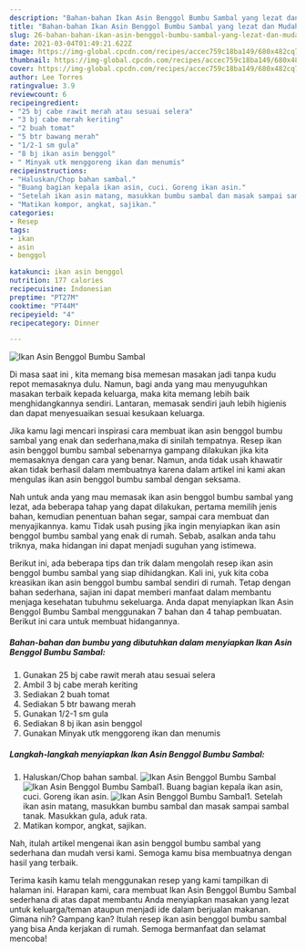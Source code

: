 ```yaml
---
description: "Bahan-bahan Ikan Asin Benggol Bumbu Sambal yang lezat dan Mudah Dibuat"
title: "Bahan-bahan Ikan Asin Benggol Bumbu Sambal yang lezat dan Mudah Dibuat"
slug: 26-bahan-bahan-ikan-asin-benggol-bumbu-sambal-yang-lezat-dan-mudah-dibuat
date: 2021-03-04T01:49:21.622Z
image: https://img-global.cpcdn.com/recipes/accec759c18ba149/680x482cq70/ikan-asin-benggol-bumbu-sambal-foto-resep-utama.jpg
thumbnail: https://img-global.cpcdn.com/recipes/accec759c18ba149/680x482cq70/ikan-asin-benggol-bumbu-sambal-foto-resep-utama.jpg
cover: https://img-global.cpcdn.com/recipes/accec759c18ba149/680x482cq70/ikan-asin-benggol-bumbu-sambal-foto-resep-utama.jpg
author: Lee Torres
ratingvalue: 3.9
reviewcount: 6
recipeingredient:
- "25 bj cabe rawit merah atau sesuai selera"
- "3 bj cabe merah keriting"
- "2 buah tomat"
- "5 btr bawang merah"
- "1/2-1 sm gula"
- "8 bj ikan asin benggol"
- " Minyak utk menggoreng ikan dan menumis"
recipeinstructions:
- "Haluskan/Chop bahan sambal."
- "Buang bagian kepala ikan asin, cuci. Goreng ikan asin."
- "Setelah ikan asin matang, masukkan bumbu sambal dan masak sampai sambal tanak. Masukkan gula, aduk rata."
- "Matikan kompor, angkat, sajikan."
categories:
- Resep
tags:
- ikan
- asin
- benggol

katakunci: ikan asin benggol 
nutrition: 177 calories
recipecuisine: Indonesian
preptime: "PT27M"
cooktime: "PT44M"
recipeyield: "4"
recipecategory: Dinner

---
```



![Ikan Asin Benggol Bumbu Sambal](https://img-global.cpcdn.com/recipes/accec759c18ba149/680x482cq70/ikan-asin-benggol-bumbu-sambal-foto-resep-utama.jpg)

Di masa  saat ini , kita memang bisa memesan masakan jadi tanpa kudu repot memasaknya dulu. Namun, bagi anda yang mau menyuguhkan masakan terbaik kepada keluarga, maka kita memang lebih baik menghidangkannya sendiri. Lantaran, memasak sendiri jauh lebih higienis dan dapat menyesuaikan sesuai kesukaan keluarga.

Jika kamu lagi mencari inspirasi cara membuat ikan asin benggol bumbu sambal yang enak dan sederhana,maka di sinilah tempatnya. Resep ikan asin benggol bumbu sambal  sebenarnya gampang dilakukan jika kita memasaknya dengan cara yang benar. Namun, anda tidak usah khawatir akan tidak berhasil dalam membuatnya 
karena dalam artikel ini kami akan mengulas ikan asin benggol bumbu sambal dengan seksama.  



Nah untuk anda yang mau memasak ikan asin benggol bumbu sambal yang lezat, ada beberapa tahap yang dapat dilakukan, pertama memilih jenis bahan, kemudian penentuan bahan segar, sampai cara membuat dan menyajikannya. kamu Tidak usah pusing jika ingin menyiapkan ikan asin benggol bumbu sambal yang enak di rumah. Sebab, asalkan anda  tahu triknya, maka hidangan ini dapat menjadi suguhan yang istimewa.

Berikut ini, ada beberapa tips dan trik dalam mengolah resep ikan asin benggol bumbu sambal yang siap dihidangkan. Kali ini, yuk kita coba kreasikan ikan asin benggol bumbu sambal sendiri di rumah. Tetap dengan bahan sederhana, sajian ini dapat memberi manfaat dalam membantu menjaga kesehatan tubuhmu sekeluarga. Anda dapat menyiapkan Ikan Asin Benggol Bumbu Sambal menggunakan 7 bahan dan 4 tahap pembuatan. Berikut ini cara untuk membuat hidangannya.

<!--inarticleads1-->

##### Bahan-bahan dan bumbu yang dibutuhkan dalam menyiapkan Ikan Asin Benggol Bumbu Sambal:

1. Gunakan 25 bj cabe rawit merah atau sesuai selera
1. Ambil 3 bj cabe merah keriting
1. Sediakan 2 buah tomat
1. Sediakan 5 btr bawang merah
1. Gunakan 1/2-1 sm gula
1. Sediakan 8 bj ikan asin benggol
1. Gunakan  Minyak utk menggoreng ikan dan menumis




<!--inarticleads2-->

##### Langkah-langkah menyiapkan Ikan Asin Benggol Bumbu Sambal:

1. Haluskan/Chop bahan sambal.
<img src="https://img-global.cpcdn.com/steps/52ce0ea07bf676d0/160x128cq70/ikan-asin-benggol-bumbu-sambal-langkah-memasak-1-foto.jpg" alt="Ikan Asin Benggol Bumbu Sambal"><img src="https://img-global.cpcdn.com/steps/2540e7957c97b410/160x128cq70/ikan-asin-benggol-bumbu-sambal-langkah-memasak-1-foto.jpg" alt="Ikan Asin Benggol Bumbu Sambal">1. Buang bagian kepala ikan asin, cuci. Goreng ikan asin.
<img src="https://img-global.cpcdn.com/steps/788a7eefc78e47be/160x128cq70/ikan-asin-benggol-bumbu-sambal-langkah-memasak-2-foto.jpg" alt="Ikan Asin Benggol Bumbu Sambal">1. Setelah ikan asin matang, masukkan bumbu sambal dan masak sampai sambal tanak. Masukkan gula, aduk rata.
1. Matikan kompor, angkat, sajikan.




Nah, itulah artikel mengenai  ikan asin benggol bumbu sambal  yang sederhana dan mudah versi kami. Semoga kamu bisa membuatnya dengan hasil yang terbaik. 

Terima kasih kamu telah menggunakan resep yang kami tampilkan di halaman ini. Harapan kami, cara membuat  Ikan Asin Benggol Bumbu Sambal sederhana di atas dapat membantu Anda menyiapkan masakan yang lezat untuk keluarga/teman ataupun menjadi ide dalam berjualan makanan. Gimana nih? Gampang kan? Itulah resep ikan asin benggol bumbu sambal yang bisa Anda kerjakan di rumah. Semoga bermanfaat dan selamat mencoba!

